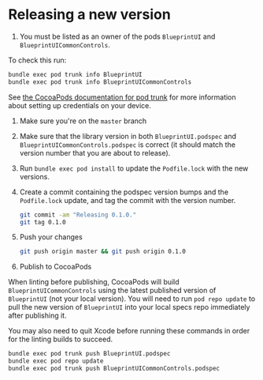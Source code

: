 # Releasing a new version

1. You must be listed as an owner of the pods `BlueprintUI` and `BlueprintUICommonControls`.

To check this run:

```bash
bundle exec pod trunk info BlueprintUI
bundle exec pod trunk info BlueprintUICommonControls
```

See [the CocoaPods documentation for pod trunk](https://guides.cocoapods.org/making/getting-setup-with-trunk) for more information about setting up credentials on your device.

1. Make sure you're on the `master` branch

1. Make sure that the library version in both `BlueprintUI.podspec` and `BlueprintUICommonControls.podspec` is correct (it should match the version number that you are about to release).

1. Run `bundle exec pod install` to update the `Podfile.lock` with the new versions.

1. Create a commit containing the podspec version bumps and the `Podfile.lock` update, and tag the commit with the version number.
   ```bash
   git commit -am "Releasing 0.1.0."
   git tag 0.1.0
   ```

1. Push your changes
   ```bash
   git push origin master && git push origin 0.1.0
   ```

1. Publish to CocoaPods

When linting before publishing, CocoaPods will build `BlueprintUICommonControls` using the latest published version of `BlueprintUI` (not your local version). You will need to run `pod repo update` to pull the new version of `BlueprintUI` into your local specs repo immediately after publishing it.

You may also need to quit Xcode before running these commands in order for the linting builds to succeed.

```bash
bundle exec pod trunk push BlueprintUI.podspec
bundle exec pod repo update
bundle exec pod trunk push BlueprintUICommonControls.podspec
```
